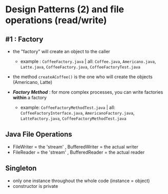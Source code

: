 # Design Patterns (2) and file operations (read/write)

## #1 : Factory
- the "factory" will create an object to the caller
    - example : `CoffeeFactory.java` | all: `Coffee.java`, `Americano.java`, `Latte.java`, `CoffeeFactory.java`, `CoffeeFactoryTest.java`
- the method `createACoffee()` is the one who will create the objects (Americano, Latte)

- ***Factory Method*** : for more complex processes, you can write factories **within** a factory
    - example: `CoffeeFactoryMethodTest.java` | all: `CoffeeFactoryInterface.java`, `AmericanoFactory.java`, `LatteFactory.java`, `CoffeeFactoryMethodTest.java`

## Java File Operations
- FileWriter = the 'stream' , BufferedWriter = the actual writer
- FileReader = the 'stream' , BufferedReader = the actual reader

## Singleton
- only one instance throughout the whole code (instance = object)
- constructor is private